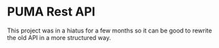 # PUMA Rest API

This project was in a hiatus for a few months so it can be good to rewrite the old API in a more structured way.

